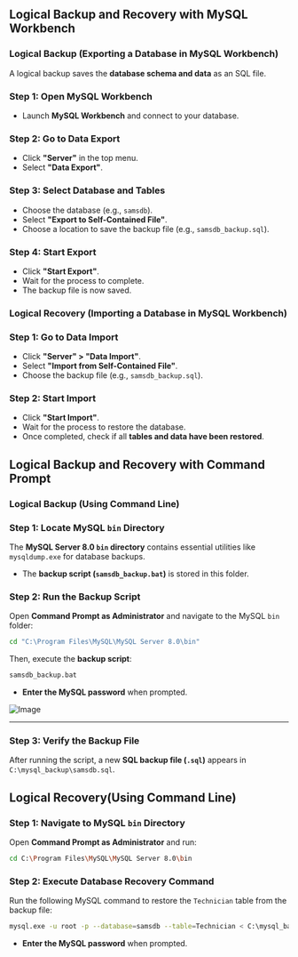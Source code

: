 ## Logical Backup and Recovery with MySQL Workbench

### **Logical Backup (Exporting a Database in MySQL Workbench)**
A logical backup saves the **database schema and data** as an SQL file.

### **Step 1: Open MySQL Workbench**
- Launch **MySQL Workbench** and connect to your database.

### **Step 2: Go to Data Export**
- Click **"Server"** in the top menu.
- Select **"Data Export"**.

### **Step 3: Select Database and Tables**
- Choose the database (e.g., `samsdb`).
- Select **"Export to Self-Contained File"**.
- Choose a location to save the backup file (e.g., `samsdb_backup.sql`).

### **Step 4: Start Export**
- Click **"Start Export"**.
- Wait for the process to complete.
- The backup file is now saved.

### **Logical Recovery (Importing a Database in MySQL Workbench)**

### **Step 1: Go to Data Import**
- Click **"Server" > "Data Import"**.
- Select **"Import from Self-Contained File"**.
- Choose the backup file (e.g., `samsdb_backup.sql`).

### **Step 2: Start Import**
- Click **"Start Import"**.
- Wait for the process to restore the database.
- Once completed, check if all **tables and data have been restored**.

## Logical Backup and Recovery with Command Prompt

### **Logical Backup (Using Command Line)**

### **Step 1: Locate MySQL `bin` Directory**
The **MySQL Server 8.0 `bin` directory** contains essential utilities like `mysqldump.exe` for database backups.
- The **backup script (`samsdb_backup.bat`)** is stored in this folder.

### **Step 2: Run the Backup Script**
Open **Command Prompt as Administrator** and navigate to the MySQL `bin` folder:
```sh
cd "C:\Program Files\MySQL\MySQL Server 8.0\bin"
```
Then, execute the **backup script**:
```sh
samsdb_backup.bat
```

- **Enter the MySQL password** when prompted.

![Image](https://github.com/user-attachments/assets/8530b869-87b5-4795-9f75-04620b10ff35)

---

### **Step 3: Verify the Backup File**
After running the script, a new **SQL backup file (`.sql`)** appears in `C:\mysql_backup\samsdb.sql`.

## **Logical Recovery(Using Command Line)**

### **Step 1: Navigate to MySQL `bin` Directory**
Open **Command Prompt as Administrator** and run:
```sh
cd C:\Program Files\MySQL\MySQL Server 8.0\bin
```

### **Step 2: Execute Database Recovery Command**
Run the following MySQL command to restore the `Technician` table from the backup file:
```sh
mysql.exe -u root -p --database=samsdb --table=Technician < C:\mysql_backup\samsdb..sql
```
- **Enter the MySQL password** when prompted.
